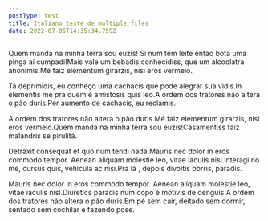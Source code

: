 ```yaml
---
postType: test
title: Italiano teste de multiple_files
date: 2022-07-05T14:35:34.759Z
---
```

Quem manda na minha terra sou euzis! Si num tem leite então bota uma pinga aí cumpadi!Mais vale um bebadis conhecidiss, que um alcoolatra anonimis.Mé faiz elementum girarzis, nisi eros vermeio.

Tá deprimidis, eu conheço uma cachacis que pode alegrar sua vidis.In elementis mé pra quem é amistosis quis leo.A ordem dos tratores não altera o pão duris.Per aumento de cachacis, eu reclamis.

A ordem dos tratores não altera o pão duris.Mé faiz elementum girarzis, nisi eros vermeio.Quem manda na minha terra sou euzis!Casamentiss faiz malandris se pirulitá.

Detraxit consequat et quo num tendi nada.Mauris nec dolor in eros commodo tempor. Aenean aliquam molestie leo, vitae iaculis nisl.Interagi no mé, cursus quis, vehicula ac nisi.Pra lá , depois divoltis porris, paradis.

Mauris nec dolor in eros commodo tempor. Aenean aliquam molestie leo, vitae iaculis nisl.Diuretics paradis num copo é motivis de denguis.A ordem dos tratores não altera o pão duris.Em pé sem cair, deitado sem dormir, sentado sem cochilar e fazendo pose.